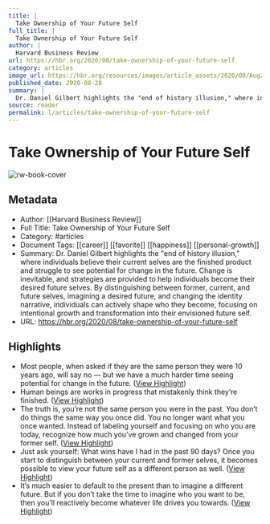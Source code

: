 ```yaml
---
title: |
  Take Ownership of Your Future Self
full_title: |
  Take Ownership of Your Future Self
author: |
  Harvard Business Review
url: https://hbr.org/2020/08/take-ownership-of-your-future-self
category: articles
image_url: https://hbr.org/resources/images/article_assets/2020/08/Aug20_28_997903542.jpg
published_date: 2020-08-28
summary: |
  Dr. Daniel Gilbert highlights the "end of history illusion," where individuals believe their current selves are the finished product and struggle to see potential for change in the future. Change is inevitable, and strategies are provided to help individuals become their desired future selves. By distinguishing between former, current, and future selves, imagining a desired future, and changing the identity narrative, individuals can actively shape who they become, focusing on intentional growth and transformation into their envisioned future self.
source: reader
permalink: l/articles/take-ownership-of-your-future-self
---
```

# Take Ownership of Your Future Self

![rw-book-cover](https://hbr.org/resources/images/article_assets/2020/08/Aug20_28_997903542.jpg)

## Metadata
- Author: [[Harvard Business Review]]
- Full Title: Take Ownership of Your Future Self
- Category: #articles
- Document Tags: [[career]] [[favorite]] [[happiness]] [[personal-growth]] 
- Summary: Dr. Daniel Gilbert highlights the "end of history illusion," where individuals believe their current selves are the finished product and struggle to see potential for change in the future. Change is inevitable, and strategies are provided to help individuals become their desired future selves. By distinguishing between former, current, and future selves, imagining a desired future, and changing the identity narrative, individuals can actively shape who they become, focusing on intentional growth and transformation into their envisioned future self.
- URL: https://hbr.org/2020/08/take-ownership-of-your-future-self

## Highlights
- Most people, when asked if they are the same person they were 10 years ago, will say no — but we have a much harder time seeing potential for change in the future. ([View Highlight](https://read.readwise.io/read/01hyh1f5a0vs27053f6j79x38j))
- Human beings are works in progress that mistakenly think they’re finished. ([View Highlight](https://read.readwise.io/read/01hyh1fqcx19s3n7qctg5vdffg))
- The truth is, you’re not the same person you were in the past. You don’t do things the same way you once did. You no longer want what you once wanted. Instead of labeling yourself and focusing on who you are today, recognize how much you’ve grown and changed from your former self. ([View Highlight](https://read.readwise.io/read/01hyh1gvk2c3thsesdvkm85xe9))
- Just ask yourself: What wins have I had in the past 90 days? Once you start to distinguish between your current and former selves, it becomes possible to view your future self as a different person as well. ([View Highlight](https://read.readwise.io/read/01hyh1hjbzs90zqnvr5z67s5me))
- It’s much easier to default to the present than to imagine a different future. But if you don’t take the time to imagine who you want to be, then you’ll reactively become whatever life drives you towards. ([View Highlight](https://read.readwise.io/read/01hyh1jncyngyjtmvzedzpfyhn))


